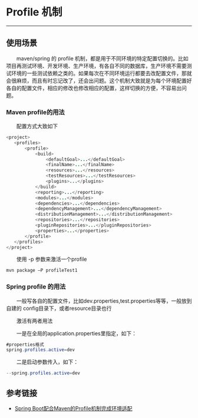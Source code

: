 # Profile 机制
***
## 使用场景
&ensp;&ensp;&ensp;&ensp;maven/spring 的 profile 机制，都是用于不同环境的特定配置切换的。比如项目再测试环境、开发环境、生产环境，有各自不同的数据库，生产环境不需要测试环境的一些测试依赖之类的。如果每次在不同环境运行都要去改配置文件，那就会很麻烦，而且有时忘记改了，还会出问题。这个机制大致就是为每个环境配置好各自的配置文件，相应的修改也修改相应的配置，这样切换的方便，不容易出问题。

### Maven profile的用法
&ensp;&ensp;&ensp;&ensp;配置方式大致如下

```java
<project>
   <profiles>
       <profile>
           <build>
               <defaultGoal>...</defaultGoal>
               <finalName>...</finalName>
               <resources>...</resources>
               <testResources>...</testResources>
               <plugins>...</plugins>
           </build>
           <reporting>...</reporting>
           <modules>...</modules>
           <dependencies>...</dependencies>
           <dependencyManagement>...</dependencyManagement>
           <distributionManagement>...</distributionManagement>
           <repositories>...</repositories>
           <pluginRepositories>...</pluginRepositories>
           <properties>...</properties>
       </profile>
   </profiles>
</project>  
```

&ensp;&ensp;&ensp;&ensp;使用 -p 参数来激活一个profile

```bash
mvn package –P profileTest1 
```

### Spring profile 的用法
&ensp;&ensp;&ensp;&ensp;一般写各自的配置文件，比如dev.properties,test.properties等等，一般放到自建的 config目录下，或者resource目录也行

&ensp;&ensp;&ensp;&ensp;激活有两者用法

&ensp;&ensp;&ensp;&ensp;一是在全局的application.properties里指定，如下：

```java
#properties格式
spring.profiles.active=dev
```

&ensp;&ensp;&ensp;&ensp;二是启动参数传入，如下：

```java
--spring.profiles.active=dev
```


## 参考链接
- [Spring Boot配合Maven的Profile机制完成环境适配](https://www.jianshu.com/p/5517b51a9f0d)